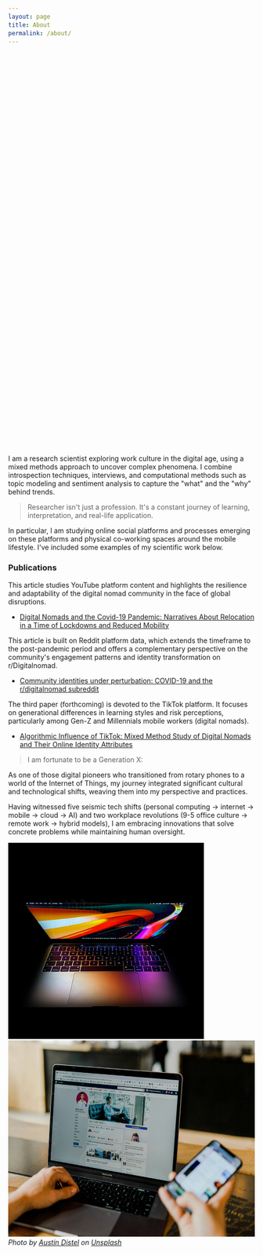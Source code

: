 ```yaml
---
layout: page
title: About
permalink: /about/
---
```

<div style="background-image: url('/images/03-1.jpg'); background-size: contain; background-position: center; height: 800px; margin-bottom: 20px; background-repeat: no-repeat;">
</div>
I am a research scientist exploring work culture in the digital age, using a mixed methods approach to uncover complex phenomena. I combine introspection techniques, interviews, and computational methods such as topic modeling and sentiment analysis to capture the "what" and the "why" behind trends.

> Researcher isn't just a profession. It's a constant journey of learning, interpretation, and real-life application.

In particular, I am studying online social platforms and processes emerging on these platforms and physical co-working spaces around the mobile lifestyle. I've included some examples of my scientific work below.

<div class="publications">
    <h3>Publications</h3>
This article studies YouTube platform content and highlights the resilience and adaptability of the digital nomad community in the face of global disruptions. 
    <ul>
      <li><a href="https://journals.sagepub.com/doi/full/10.1177/20563051221084958" target="_blank">Digital Nomads and the Covid-19 Pandemic: Narratives About Relocation in a Time of Lockdowns and Reduced Mobility </a></li>
    </ul>

This article is built on Reddit platform data, which extends the timeframe to the post-pandemic period and offers a complementary perspective on the community's engagement patterns and identity transformation on r/Digitalnomad.
    <ul>
      <li><a href="https://firstmonday.org/ojs/index.php/fm/article/view/12725/10744" target="_blank">Community identities under perturbation: COVID-19 and the r/digitalnomad subreddit</a></li>
  </ul>
  The third paper (forthcoming) is devoted to the TikTok platform. It focuses on generational differences in learning styles and risk perceptions, particularly among Gen-Z and Millennials mobile workers (digital nomads).
   <ul>
      <li><a href="https://www.dpublication.com/wp-content/uploads/2023/05/W29-837.pdf" target="_blank">Algorithmic Influence of TikTok: Mixed Method
Study of Digital Nomads and Their Online Identity Attributes</a></li>
    </ul>
  </div>
  
> I am fortunate to be a Generation X: 

As one of those digital pioneers who transitioned from rotary phones to a world of the Internet of Things, my journey integrated significant cultural and technological shifts, weaving them into my perspective and practices.

Having witnessed five seismic tech shifts (personal computing → internet → mobile → cloud → AI) and two workplace revolutions (9-5 office culture → remote work → hybrid models), I am embracing innovations that solve concrete problems while maintaining human oversight.
 
<div class="gallery-box">
  <div class="gallery">
      <img src="/images/05-2.jpg" alt="Technology" style="height: 400px;">
      <img src="/images/05-1.jpg" alt="Technology" style="height: 400px;">
    </div> 
      <em>Photo by <a href="https://unsplash.com/@austindistel?utm_content=creditCopyText&utm_medium=referral&utm_source=unsplash">Austin Distel</a> on <a href="https://unsplash.com/photos/person-using-both-laptop-and-smartphone-tLZhFRLj6nY?utm_content=creditCopyText&utm_medium=referral&utm_source=unsplash">Unsplash</a></em>
  </div> 
